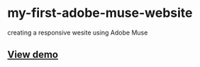 # my-first-adobe-muse-website
creating a responsive wesite using Adobe Muse
## <a href="http://doudoufalta.com/works/artist/" target="_blank">View demo</a>
